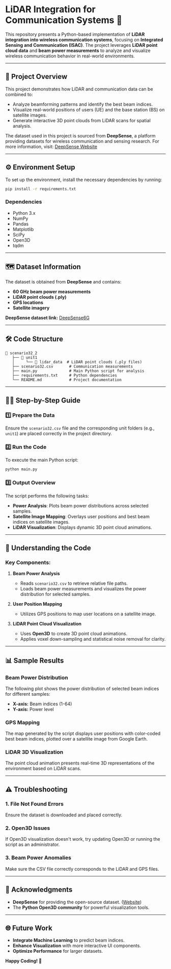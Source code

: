 # LiDAR Integration for Communication Systems 🚀

This repository presents a Python-based implementation of **LiDAR integration into wireless communication systems**, focusing on **Integrated Sensing and Communication (ISAC)**. The project leverages **LiDAR point cloud data** and **beam power measurements** to analyze and visualize wireless communication behavior in real-world environments.

---

## 📖 Project Overview

This project demonstrates how LiDAR and communication data can be combined to:

- Analyze beamforming patterns and identify the best beam indices.
- Visualize real-world positions of users (UE) and the base station (BS) on satellite images.
- Generate interactive 3D point clouds from LiDAR scans for spatial analysis.

The dataset used in this project is sourced from **DeepSense**, a platform providing datasets for wireless communication and sensing research. For more information, visit: [DeepSense Website](https://deepsense6g.net/)

---

## ⚙️ Environment Setup

To set up the environment, install the necessary dependencies by running:

```bash
pip install -r requirements.txt
```

### **Dependencies**
- Python 3.x
- NumPy
- Pandas
- Matplotlib
- SciPy
- Open3D
- tqdm



---

## 🗺️ Dataset Information

The dataset is obtained from **DeepSense** and contains:

- **60 GHz beam power measurements**
- **LiDAR point clouds (.ply)**
- **GPS locations**
- **Satellite imagery**

**DeepSense dataset link:** [DeepSense6G](https://deepsense6g.net/)

---

## 🛠️ Code Structure

```
📂 scenario32_2
   ├── 📂 unit1
   │     └── 📂 lidar_data  # LiDAR point clouds (.ply files)
   ├── scenario32.csv       # Communication measurements
   ├── main.py              # Main Python script for analysis
   ├── requirements.txt     # Python dependencies
   └── README.md            # Project documentation
```

---

## 🚶‍♂️ Step-by-Step Guide

### 1️⃣ **Prepare the Data**
Ensure the `scenario32.csv` file and the corresponding unit folders (e.g., `unit1`) are placed correctly in the project directory.

### 2️⃣ **Run the Code**
To execute the main Python script:

```bash
python main.py
```

### 3️⃣ **Output Overview**
The script performs the following tasks:

- **Power Analysis**: Plots beam power distributions across selected samples.
- **Satellite Image Mapping**: Overlays user positions and best beam indices on satellite images.
- **LiDAR Visualization**: Displays dynamic 3D point cloud animations.

---

## 🧠 Understanding the Code

### **Key Components:**

1. **Beam Power Analysis**
   - Reads `scenario32.csv` to retrieve relative file paths.
   - Loads beam power measurements and visualizes the power distribution for selected samples.

2. **User Position Mapping**
   - Utilizes GPS positions to map user locations on a satellite image.

3. **LiDAR Point Cloud Visualization**
   - Uses **Open3D** to create 3D point cloud animations.
   - Applies voxel down-sampling and statistical noise removal for clarity.

---

## 📊 Sample Results

### **Beam Power Distribution**
The following plot shows the power distribution of selected beam indices for different samples:

- **X-axis:** Beam indices (1-64)
- **Y-axis:** Power level

### **GPS Mapping**
The map generated by the script displays user positions with color-coded best beam indices, plotted over a satellite image from Google Earth.

### **LiDAR 3D Visualization**
The point cloud animation presents real-time 3D representations of the environment based on LiDAR scans.

---

## ⚠️ Troubleshooting

### **1. File Not Found Errors**
Ensure the dataset is downloaded and placed correctly.

### **2. Open3D Issues**
If Open3D visualization doesn't work, try updating Open3D or running the script as an administrator.

### **3. Beam Power Anomalies**
Make sure the CSV file correctly corresponds to the LiDAR and GPS files.

---

## 🤝 Acknowledgments

- **DeepSense** for providing the open-source dataset. ([Website](https://deepsense6g.net/))
- The **Python Open3D community** for powerful visualization tools.


---

## 🌐 Future Work

- **Integrate Machine Learning** to predict beam indices.
- **Enhance Visualization** with more interactive UI components.
- **Optimize Performance** for larger datasets.

**Happy Coding! 🚀**

